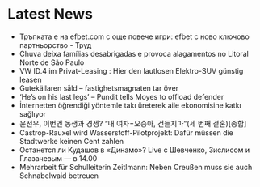 # Latest News
-  Тръпката е на efbet.com с още повече игри: efbet с ново ключово партньорство - Труд
-  Chuva deixa famílias desabrigadas e provoca alagamentos no Litoral Norte de São Paulo
-  VW ID.4 im Privat-Leasing : Hier den lautlosen Elektro-SUV günstig leasen
-  Gutekällaren såld – fastighetsmagnaten tar över
-  ‘He’s on his last legs’ – Pundit tells Moyes to offload defender
-  İnternetten öğrendiği yöntemle takı üreterek aile ekonomisine katkı sağlıyor
-  윤선우, 이번엔 동생과 경젱? “내 여자=오승아, 건들지마”(세 번째 결혼)[종합]
-  Castrop-Rauxel wird Wasserstoff-Pilotprojekt: Dafür müssen die Stadtwerke keinen Cent zahlen
-  Останется ли Кудашов в «Динамо»? Live с Шевченко, Зислисом и Глазачевым — в 14.00
-  Mehrarbeit für Schulleiterin Zeitlmann: Neben Creußen muss sie auch Schnabelwaid betreuen
